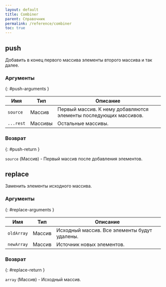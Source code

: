 ```yaml
---
layout: default
title: Combiner
parent: Справочник
permalink: /reference/combiner
toc: true
---
```


## push

Добавить в конец первого массива элементы второго массива и так далее.

### Аргументы
{: #push-arguments }

| Имя | Тип | Описание |
|-----|-----|----------|
| `source` | Массив | Первый массив. К нему добавляются элементы последующих массивов. |
| `...rest` | Массивы | Остальные массивы. |

### Возврат
{: #push-return }

`source` (Массив) - Первый массив после добавления элементов.

## replace

Заменить элементы исходного массива.

### Аргументы 
{: #replace-arguments }

| Имя | Тип | Описание |
|-----|-----|----------|
| `oldArray` | Массив | Исходный массив. Все элементы будут удалены. |
| `newArray` | Массив | Источник новых элементов. |

### Возврат
{: #replace-return }

`array` (Массив) - Исходный массив.
